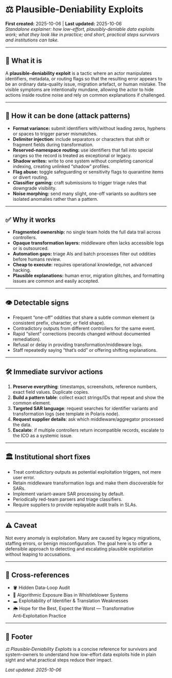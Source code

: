 # ⚖️ Plausible‑Deniability Exploits
**First created:** 2025-10-06 | **Last updated:** 2025-10-06  
*Standalone explainer: how low-effort, plausibly-deniable data exploits work; what they look like in practice; and short, practical steps survivors and institutions can take.*

---

## 🧭 What it is
A **plausible-deniability exploit** is a tactic where an actor manipulates identifiers, metadata, or routing flags so that the resulting error appears to be an ordinary data-quality issue, migration artefact, or human mistake. The visible symptoms are intentionally mundane, allowing the actor to hide actions inside routine noise and rely on common explanations if challenged.

---

## 🔧 How it can be done (attack patterns)
- **Format variance:** submit identifiers with/without leading zeros, hyphens or spaces to trigger parser mismatches.  
- **Delimiter injection:** include separators or characters that shift or fragment fields during transformation.  
- **Reserved-namespace routing:** use identifiers that fall into special ranges so the record is treated as exceptional or legacy.  
- **Shadow writes:** write to one system without completing canonical indexing, creating unlinked “shadow” profiles.  
- **Flag abuse:** toggle safeguarding or sensitivity flags to quarantine items or divert routing.  
- **Classifier gaming:** craft submissions to trigger triage rules that downgrade visibility.  
- **Noise morphing:** send many slight, one-off variants so auditors see isolated anomalies rather than a pattern.

---

## ✅ Why it works
- **Fragmented ownership:** no single team holds the full data trail across controllers.  
- **Opaque transformation layers:** middleware often lacks accessible logs or is outsourced.  
- **Automation gaps:** triage AIs and batch processes filter out oddities before humans review.  
- **Cheap to execute:** requires operational knowledge, not advanced hacking.  
- **Plausible explanations:** human error, migration glitches, and formatting issues are common and easily accepted.

---

## 👁️ Detectable signs
- Frequent “one-off” oddities that share a subtle common element (a consistent prefix, character, or field shape).  
- Contradictory outputs from different controllers for the same event.  
- Rapid “silent” corrections (records changed without documented remediation).  
- Refusal or delay in providing transformation/middleware logs.  
- Staff repeatedly saying “that’s odd” or offering shifting explanations.

---

## 🛠️ Immediate survivor actions
1. **Preserve everything**: timestamps, screenshots, reference numbers, exact field values. Duplicate copies.  
2. **Build a pattern table**: collect exact strings/IDs that repeat and show the common element.  
3. **Targeted SAR language**: request searches for identifier variants and transformation logs (see template in Polaris node).  
4. **Request supplier details**: ask which middleware/aggregator processed the data.  
5. **Escalate**: if multiple controllers return incompatible records, escalate to the ICO as a systemic issue.

---

## 🏛️ Institutional short fixes
- Treat contradictory outputs as potential exploitation triggers, not mere user error.  
- Retain middleware transformation logs and make them discoverable for SARs.  
- Implement variant-aware SAR processing by default.  
- Periodically red-team parsers and triage classifiers.  
- Require suppliers to provide replayable audit trails in SLAs.

---

## ⚠️ Caveat
Not every anomaly is exploitation. Many are caused by legacy migrations, staffing errors, or benign misconfiguration. The goal here is to offer a defensible approach to detecting and escalating plausible exploitation without leaping to accusations.

---

## 📡 Cross-references
- 🪣 Hidden Data-Loop Audit  
- 🧮 Algorithmic Exposure Bias in Whistleblower Systems  
- 🕳️ Exploitability of Identifier & Translation Weaknesses  
- 🌦️ Hope for the Best, Expect the Worst — Transformative Anti‑Exploitation Practice

---

## 🏮 Footer
*⚖️ Plausible‑Deniability Exploits* is a concise reference for survivors and system-owners to understand how low-effort data exploits hide in plain sight and what practical steps reduce their impact.

_Last updated: 2025-10-06_
